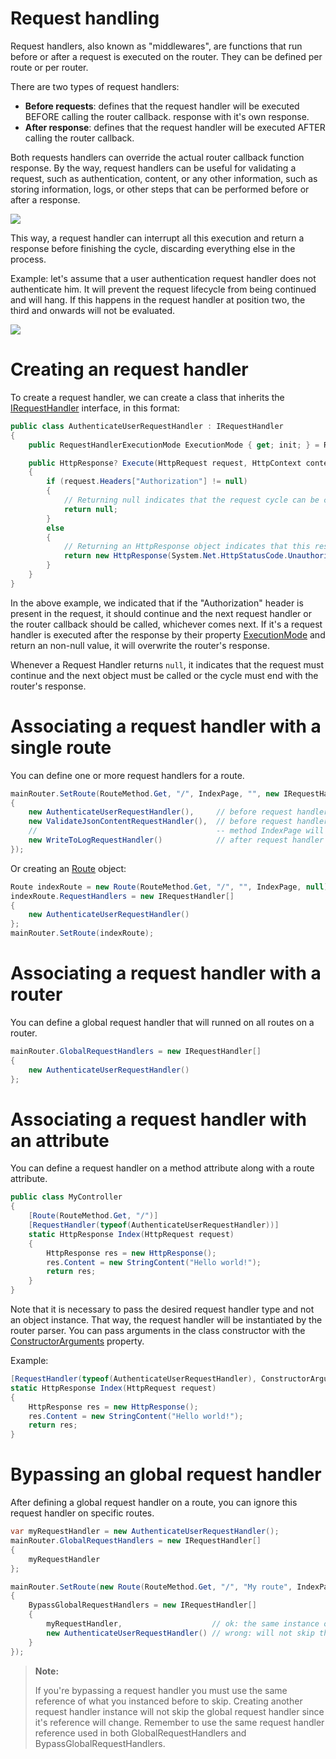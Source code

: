 # Request handling

Request handlers, also known as "middlewares", are functions that run before or after a request is executed on the router. They can be defined per route or per router.

There are two types of request handlers:

- **Before requests**: defines that the request handler will be executed BEFORE calling the router callback. response with it's own response.
- **After response**: defines that the request handler will be executed AFTER calling the router callback.

Both requests handlers can override the actual router callback function response. By the way, request handlers can be useful for validating a request, such as authentication, content, or any other information, such as storing information, logs, or other steps that can be performed before or after a response.

![](/img/requesthandlers1.png)

This way, a request handler can interrupt all this execution and return a response before finishing the cycle, discarding everything else in the process.

Example: let's assume that a user authentication request handler does not authenticate him. It will prevent the request lifecycle from being continued and will hang. If this happens in the request handler at position two, the third and onwards will not be evaluated.

![](/img/requesthandlers2.png)

# Creating an request handler

To create a request handler, we can create a class that inherits the [IRequestHandler](/read?q=/contents/spec/Sisk.Core.Routing.Handlers.IRequestHandler) interface, in this format:

```cs
public class AuthenticateUserRequestHandler : IRequestHandler
{
    public RequestHandlerExecutionMode ExecutionMode { get; init; } = RequestHandlerExecutionMode.BeforeResponse;

    public HttpResponse? Execute(HttpRequest request, HttpContext context)
    {
        if (request.Headers["Authorization"] != null)
        {
            // Returning null indicates that the request cycle can be continued
            return null;
        }
        else
        {
            // Returning an HttpResponse object indicates that this response will overwrite adjacent responses.
            return new HttpResponse(System.Net.HttpStatusCode.Unauthorized);
        }
    }
}
```

In the above example, we indicated that if the "Authorization" header is present in the request, it should continue and the next request handler or the router callback should be called, whichever comes next. If it's a request handler is executed after the response by their property [ExecutionMode](/read?q=/contents/spec/Sisk.Core.Routing.Handlers.IRequestHandler.ExecutionMode) and return an non-null value, it will overwrite the router's response.

Whenever a Request Handler returns `null`, it indicates that the request must continue and the next object must be called or the cycle must end with the router's response.

# Associating a request handler with a single route

You can define one or more request handlers for a route.

```cs
mainRouter.SetRoute(RouteMethod.Get, "/", IndexPage, "", new IRequestHandler[]
{
    new AuthenticateUserRequestHandler(),     // before request handler
    new ValidateJsonContentRequestHandler(),  // before request handler
    //                                        -- method IndexPage will be executed here
    new WriteToLogRequestHandler()            // after request handler
});
```

Or creating an [Route](/read?q=/contents/spec/Sisk.Core.Routing.Route) object:

```cs
Route indexRoute = new Route(RouteMethod.Get, "/", "", IndexPage, null);
indexRoute.RequestHandlers = new IRequestHandler[]
{
    new AuthenticateUserRequestHandler()
};
mainRouter.SetRoute(indexRoute);
```

# Associating a request handler with a router

You can define a global request handler that will runned on all routes on a router.

```cs
mainRouter.GlobalRequestHandlers = new IRequestHandler[]
{
    new AuthenticateUserRequestHandler()
};
```

# Associating a request handler with an attribute

You can define a request handler on a method attribute along with a route attribute.

```cs
public class MyController
{
    [Route(RouteMethod.Get, "/")]
    [RequestHandler(typeof(AuthenticateUserRequestHandler))]
    static HttpResponse Index(HttpRequest request)
    {
        HttpResponse res = new HttpResponse();
        res.Content = new StringContent("Hello world!");
        return res;
    }
}
```

Note that it is necessary to pass the desired request handler type and not an object instance. That way, the request handler will be instantiated by the router parser. You can pass arguments in the class constructor with the [ConstructorArguments](/read?q=/contents/spec/Sisk.Core.Routing.RequestHandlerAttribute.ConstructorArguments) property.

Example:

```cs
[RequestHandler(typeof(AuthenticateUserRequestHandler), ConstructorArguments = new object?[] { "arg1", 123, ... })]
static HttpResponse Index(HttpRequest request)
{
    HttpResponse res = new HttpResponse();
    res.Content = new StringContent("Hello world!");
    return res;
}
```

# Bypassing an global request handler

After defining a global request handler on a route, you can ignore this request handler on specific routes.

```cs
var myRequestHandler = new AuthenticateUserRequestHandler();
mainRouter.GlobalRequestHandlers = new IRequestHandler[]
{
    myRequestHandler
};

mainRouter.SetRoute(new Route(RouteMethod.Get, "/", "My route", IndexPage, null)
{
    BypassGlobalRequestHandlers = new IRequestHandler[]
    {
        myRequestHandler,                    // ok: the same instance of what is in the global request handlers
        new AuthenticateUserRequestHandler() // wrong: will not skip the global request handler
    }
});
```

> **Note:**
> 
> If you're bypassing a request handler you must use the same reference of what you instanced before to skip. Creating another request handler instance will not skip the global request handler since it's reference will change. Remember to use the same request handler reference used in both GlobalRequestHandlers and BypassGlobalRequestHandlers.